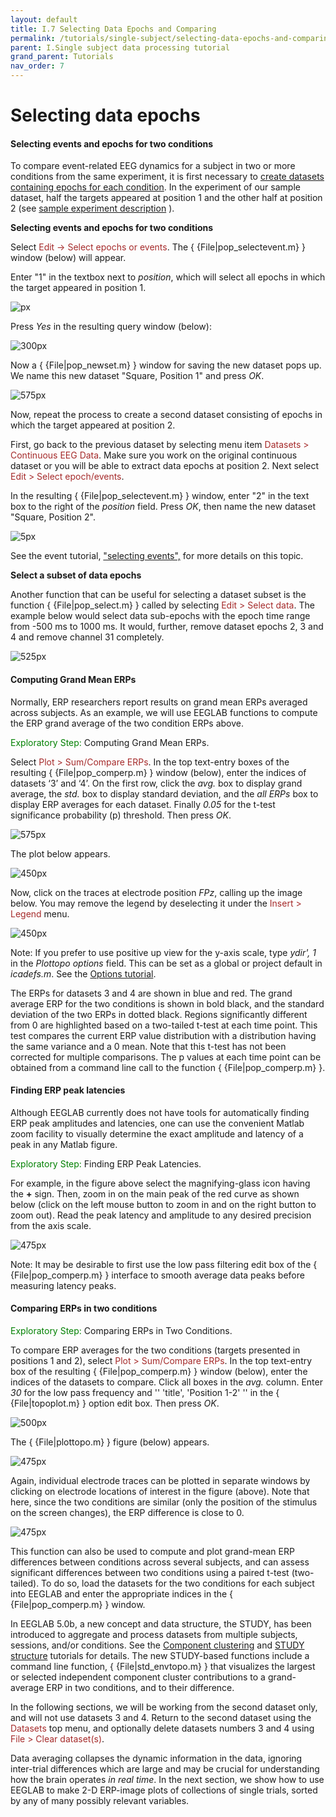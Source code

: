 ```yaml
---
layout: default
title: I.7 Selecting Data Epochs and Comparing
permalink: /tutorials/single-subject/selecting-data-epochs-and-comparing
parent: I.Single subject data processing tutorial
grand_parent: Tutorials
nav_order: 7
---
```



Selecting data epochs
=====================

#### Selecting events and epochs for two conditions

To compare event-related EEG dynamics for a subject in two or more
conditions from the same experiment, it is first necessary to [create
datasets containing epochs for each condition](/tutorials/single-subject/extracting-data-epochs). In the experiment of our
sample dataset, half the targets appeared at position 1 and the other
half at position 2 (see [sample experiment
description](/tutorials/single-subject/loading-data-in-EEGLAB.html#sample-experiment-description)
).

**Selecting events and epochs for two conditions**

Select <span style="color: brown">Edit → Select epochs or events</span>.
The { {File\|pop_selectevent.m} } window (below) will appear. 

Enter "1" in the textbox next to *position*, which will select all epochs in which the target appeared in position 1.

![px](/assets/images/Pop_selectevent1.jpg)


Press *Yes* in the resulting query window (below):


![300px](/assets/images/Query.gif)


Now a { {File\|pop_newset.m} } window for saving the new dataset pops up. We name this new dataset "Square, Position 1" and press *OK*.


![575px](/assets/images/Pop_newset2.gif)


Now, repeat the process to create a second dataset consisting of epochs in which the target appeared at position 2. 

First, go back to the previous dataset by selecting menu item <font color=brown> Datasets \> Continuous EEG Data</font>. Make sure you work on the original continuous dataset or you will be able to extract data epochs at position 2. Next select <font color=brown> Edit \> Select epoch/events</font>. 

In the resulting { {File\|pop_selectevent.m} } window, enter "2" in the text box to the right of the *position* field. Press *OK*, then name the new dataset "Square, Position 2".


![5px](/assets/images/Pop_selectevent2.jpg)


See the event tutorial, ["selecting
events",](/tutorials/advanced-topics/event-processing#Selecting_events) for
more details on this topic.

**Select a subset of data epochs**

Another function that can be useful for selecting a dataset subset is the function { {File\|pop_select.m} } called by selecting <font color=brown>Edit \> Select data</font>. The example below would select data sub-epochs with the epoch time range from -500 ms to 1000 ms. It would, further, remove dataset epochs 2, 3 and 4 and remove channel 31 completely.


![525px](/assets/images/Pop_select.gif)


#### Computing Grand Mean ERPs

Normally, ERP researchers report results on grand mean ERPs averaged
across subjects. As an example, we will use EEGLAB functions to compute
the ERP grand average of the two condition ERPs above.

<font color=green>Exploratory Step:</font> Computing Grand Mean ERPs.

Select <font color=brown>Plot \> Sum/Compare ERPs</font>. In the top text-entry boxes of the resulting { {File\|pop_comperp.m} } window (below), enter the indices of datasets ‘3’ and ‘4’. On the first row, click the *avg.* box to display grand average, the *std.* box to display standard deviation, and the *all ERPs* box to display ERP averages for each dataset. Finally *0.05* for the t-test significance probability (p) threshold. Then press *OK*.

![575px](/assets/images/I72pop_comperp().gif)


The plot below appears.


![450px](/assets/images/Pop_comperp3.gif)


Now, click on the traces at electrode position *FPz*, calling up the image below. You may remove the legend by deselecting it under the <font color=brown>Insert \> Legend</font> menu.


![450px](/assets/images/Pop_comperp4.gif)


Note: If you prefer to use positive up view for the y-axis scale, type
*ydir', 1* in the *Plottopo options* field. This can be set as a global
or project default in *icadefs.m*. See the [Options
tutorial](/A3:_Maximizing_Memory "wikilink").

The ERPs for datasets 3 and 4 are shown in blue and red. The grand
average ERP for the two conditions is shown in bold black, and the
standard deviation of the two ERPs in dotted black. Regions
significantly different from 0 are highlighted based on a two-tailed
t-test at each time point. This test compares the current ERP value
distribution with a distribution having the same variance and a 0 mean.
Note that this t-test has not been corrected for multiple comparisons.
The p values at each time point can be obtained from a command line call
to the function { {File\|pop_comperp.m} }.

#### Finding ERP peak latencies

Although EEGLAB currently does not have tools for automatically finding
ERP peak amplitudes and latencies, one can use the convenient Matlab
zoom facility to visually determine the exact amplitude and latency of a
peak in any Matlab figure.

<font color=green>Exploratory Step:</font> Finding ERP Peak Latencies.

For example, in the figure above select the magnifying-glass icon having the **+** sign. Then, zoom in on the main peak of the red curve as shown below (click on the left mouse button to zoom in and on the right button to zoom out). Read the peak latency and amplitude to any desired precision from the axis scale.


![475px](/assets/images/Pop_comperp5.gif)



Note: It may be desirable to first use the low pass filtering edit box
of the { {File\|pop_comperp.m} } interface to smooth average data peaks
before measuring latency peaks.

#### Comparing ERPs in two conditions


<font color=green>Exploratory Step:</font> Comparing ERPs in Two
Conditions.

To compare ERP averages for the two conditions (targets presented in positions 1 and 2), select <font color=brown>Plot \> Sum/Compare ERPs</font>. In the top text-entry box of the resulting { {File\|pop_comperp.m} } window (below), enter the indices of the datasets to compare. Click all boxes in the *avg.* column. Enter *30* for the low pass frequency and '' 'title', 'Position 1-2' '' in the { {File\|topoplot.m} } option edit box. Then press *OK*.


![500px](/assets/images/Pop_comperp6.gif)


The { {File\|plottopo.m} } figure (below) appears.


![475px](/assets/images/Pop_comperp7.gif)


Again, individual electrode traces can be plotted in separate windows by clicking on electrode locations of interest in the figure (above). Note that here, since the two conditions are similar (only the position of the stimulus on the screen changes), the ERP difference is close to 0.


![475px](/assets/images/Pop_comperp8.gif)


This function can also be used to compute and plot grand-mean ERP differences between conditions across several subjects, and can assess significant differences between two conditions using a paired t-test (two-tailed). To do so, load the datasets for the two conditions for each subject into EEGLAB and enter the appropriate indices in the { {File\|pop_comperp.m} } window.


In EEGLAB 5.0b, a new concept and data structure, the STUDY, has been
introduced to aggregate and process datasets from multiple subjects,
sessions, and/or conditions. See the [Component
clustering](//tutorials/multi-subject/component-clustering-tools "wikilink") and
[STUDY structure](/tutorials/multi-subject/EEGLAB-STUDY-data-structures)
tutorials for details. The new STUDY-based functions include a command
line function, { {File\|std_envtopo.m} } that visualizes the largest or
selected independent component cluster contributions to a grand-average
ERP in two conditions, and to their difference.

In the following sections, we will be working from the second dataset
only, and will not use datasets 3 and 4. Return to the second dataset
using the <font color=brown>Datasets</font> top menu, and optionally
delete datasets numbers 3 and 4 using <font color=brown>File \> Clear
dataset(s)</font>.

Data averaging collapses the dynamic information in the data, ignoring
inter-trial differences which are large and may be crucial for
understanding how the brain operates *in real time*. In the next
section, we show how to use EEGLAB to make 2-D ERP-image plots of
collections of single trials, sorted by any of many possibly relevant
variables. 
